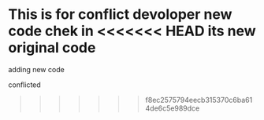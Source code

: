 This is for conflict
devoloper new code chek in
<<<<<<< HEAD
its new original code
=======
adding new code

conflicted

>>>>>>> f8ec2575794eecb315370c6ba614de6c5e989dce


